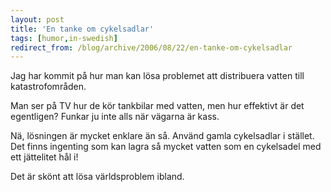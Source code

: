 ```yaml
---
layout: post
title: 'En tanke om cykelsadlar'
tags: [humor,in-swedish]
redirect_from: /blog/archive/2006/08/22/en-tanke-om-cykelsadlar
---
```


Jag har kommit på hur man kan lösa problemet att distribuera vatten till
katastrofområden.

Man ser på TV hur de kör tankbilar med vatten, men hur effektivt är det
egentligen? Funkar ju inte alls när vägarna är kass.

Nä, lösningen är mycket enklare än så. Använd gamla cykelsadlar i
stället. Det finns ingenting som kan lagra så mycket vatten som en
cykelsadel med ett jättelitet hål i!

Det är skönt att lösa världsproblem ibland.

